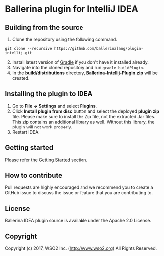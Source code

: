 # Ballerina plugin for IntelliJ IDEA

## Building from the source

1. Clone the repository using the following command.
```
git clone --recursive https://github.com/ballerinalang/plugin-intellij.git
```
2. Install latest version of [Gradle](https://gradle.org/) if you don't have it installed already.
3. Navigate into the cloned repository and run `gradle buildPlugin`.
4. In the **build/distributions** directory, **Ballerina-Intellij-Plugin.zip** will be created.

## Installing the plugin to IDEA
1. Go to **File -> Settings** and select **Plugins**.
2. Click **Install plugin from disc** button and select the deployed **plugin zip** file. Please make sure to install the Zip file, not the extracted Jar files. This zip contains an additional library as well. Without this library, the plugin will not work properly.
3. Restart IDEA.


## Getting started

Please refer the [Getting Started](getting-started) section.

## How to contribute
Pull requests are highly encouraged and we recommend you to create a GitHub issue to discuss the issue or feature that you are contributing to.

## License
Ballerina IDEA plugin source is available under the Apache 2.0 License.

## Copyright
Copyright (c) 2017, WSO2 Inc. (http://www.wso2.org) All Rights Reserved.
